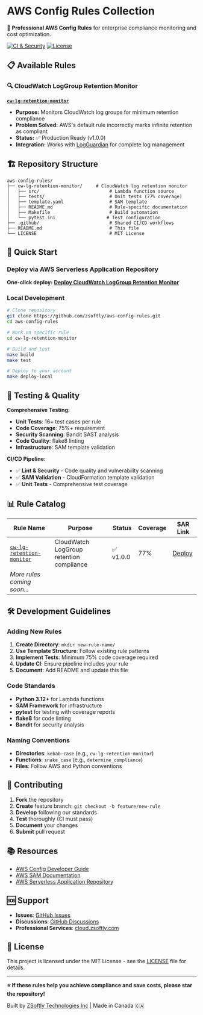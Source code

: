 # AWS Config Rules Collection

🎯 **Professional AWS Config Rules** for enterprise compliance monitoring and cost optimization.

[![CI & Security](https://github.com/zsoftly/aws-config-rules/actions/workflows/ci.yml/badge.svg)](https://github.com/zsoftly/aws-config-rules/actions/workflows/ci.yml)
[![License](https://img.shields.io/badge/License-MIT-blue.svg)](LICENSE)

## 📋 Available Rules

### 🔍 CloudWatch LogGroup Retention Monitor
**[`cw-lg-retention-monitor`](./cw-lg-retention-monitor/)**

- **Purpose:** Monitors CloudWatch log groups for minimum retention compliance
- **Problem Solved:** AWS's default rule incorrectly marks infinite retention as compliant
- **Status:** ✅ Production Ready (v1.0.0)
- **Integration:** Works with [LogGuardian](https://serverlessrepo.aws.amazon.com/applications/ca-central-1/410129828371/LogGuardian) for complete log management

## 🏗️ Repository Structure

```
aws-config-rules/
├── cw-lg-retention-monitor/     # CloudWatch log retention monitor
│   ├── src/                          # Lambda function source
│   ├── tests/                        # Unit tests (77% coverage)
│   ├── template.yaml                 # SAM template
│   ├── README.md                     # Rule-specific documentation
│   ├── Makefile                      # Build automation
│   └── pytest.ini                   # Test configuration
├── .github/                          # Shared CI/CD workflows
├── README.md                         # This file
└── LICENSE                           # MIT License
```

## 🚀 Quick Start

### Deploy via AWS Serverless Application Repository
**One-click deploy:**
[**Deploy CloudWatch LogGroup Retention Monitor**](https://serverlessrepo.aws.amazon.com/applications/ca-central-1/410129828371/CloudWatch-LogGroup-Retention-Monitor)

### Local Development
```bash
# Clone repository
git clone https://github.com/zsoftly/aws-config-rules.git
cd aws-config-rules

# Work on specific rule
cd cw-lg-retention-monitor

# Build and test
make build
make test

# Deploy to your account
make deploy-local
```

## 🧪 Testing & Quality

**Comprehensive Testing:**
- **Unit Tests**: 16+ test cases per rule
- **Code Coverage**: 75%+ requirement
- **Security Scanning**: Bandit SAST analysis
- **Code Quality**: flake8 linting
- **Infrastructure**: SAM template validation

**CI/CD Pipeline:**
- ✅ **Lint & Security** - Code quality and vulnerability scanning
- ✅ **SAM Validation** - CloudFormation template validation
- ✅ **Unit Tests** - Comprehensive test coverage

## 📊 Rule Catalog

| Rule Name | Purpose | Status | Coverage | SAR Link |
|-----------|---------|--------|----------|----------|
| [`cw-lg-retention-monitor`](./cw-lg-retention-monitor/) | CloudWatch LogGroup retention compliance | ✅ v1.0.0 | 77% | [Deploy](https://serverlessrepo.aws.amazon.com/applications/ca-central-1/410129828371/CloudWatch-LogGroup-Retention-Monitor) |
| *More rules coming soon...* | | | | |

## 🛠️ Development Guidelines

### Adding New Rules
1. **Create Directory**: `mkdir new-rule-name/`
2. **Use Template Structure**: Follow existing rule patterns
3. **Implement Tests**: Minimum 75% code coverage required
4. **Update CI**: Ensure pipeline includes your rule
5. **Document**: Add README and update this file

### Code Standards
- **Python 3.12+** for Lambda functions
- **SAM Framework** for infrastructure
- **pytest** for testing with coverage reports
- **flake8** for code linting
- **Bandit** for security analysis

### Naming Conventions
- **Directories**: `kebab-case` (e.g., `cw-lg-retention-monitor`)
- **Functions**: `snake_case` (e.g., `determine_compliance`)
- **Files**: Follow AWS and Python conventions

## 🤝 Contributing

1. **Fork** the repository
2. **Create** feature branch: `git checkout -b feature/new-rule`
3. **Develop** following our standards
4. **Test** thoroughly (CI must pass)
5. **Document** your changes
6. **Submit** pull request

## 📚 Resources

- [AWS Config Developer Guide](https://docs.aws.amazon.com/config/latest/developerguide/)
- [AWS SAM Documentation](https://docs.aws.amazon.com/serverless-application-model/)
- [AWS Serverless Application Repository](https://aws.amazon.com/serverless/serverlessrepo/)

## 🆘 Support

- **Issues**: [GitHub Issues](https://github.com/zsoftly/aws-config-rules/issues)
- **Discussions**: [GitHub Discussions](https://github.com/zsoftly/aws-config-rules/discussions)
- **Professional Services**: [cloud.zsoftly.com](https://cloud.zsoftly.com/)

## 📄 License

This project is licensed under the MIT License - see the [LICENSE](LICENSE) file for details.

---

**⭐ If these rules help you achieve compliance and save costs, please star the repository!**

Built by [ZSoftly Technologies Inc](https://zsoftly.com) | Made in Canada 🇨🇦
